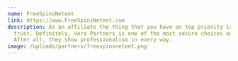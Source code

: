 ```yaml
---
name: FreeSpinsNetent
link: https://www.FreeSpinsNetent.com
description: As an affiliate the thing that you have on top priority is always
  trust. Definitely, Vera Partners is one of the most secure choices out there.
  After all, they show professionalism in every way.
image: /uploads/partners/freespinsnetent.png
---
```

